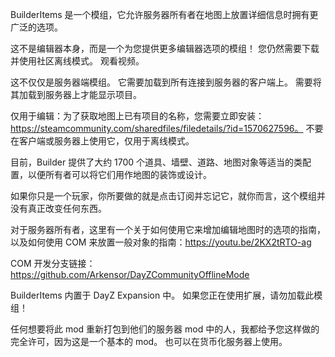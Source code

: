 BuilderItems 是一个模组，它允许服务器所有者在地图上放置详细信息时拥有更广泛的选项。

这不是编辑器本身，而是一个为您提供更多编辑器选项的模组！ 您仍然需要下载并使用社区离线模式。 观看视频。

这不仅仅是服务器端模组。 它需要加载到所有连接到服务器的客户端上。 需要将其加载到服务器上才能显示项目。

仅用于编辑：为了获取地图上已有项目的名称，您需要立即安装：https://steamcommunity.com/sharedfiles/filedetails/?id=1570627596。 不要在客户端或服务器上使用它，仅用于离线模式。

目前，Builder 提供了大约 1700 个道具、墙壁、道路、地图对象等适当的类配置，以便所有者可以将它们用作地图的装饰或设计。

如果你只是一个玩家，你所要做的就是点击订阅并忘记它，就你而言，这个模组并没有真正改变任何东西。

对于服务器所有者，这里有一个关于如何使用它来增加编辑地图时的选项的指南，以及如何使用 COM 来放置一般对象的指南：https://youtu.be/2KX2tRTO-ag

COM 开发分支链接：https://github.com/Arkensor/DayZCommunityOfflineMode

BuilderItems 内置于 DayZ Expansion 中。 如果您正在使用扩展，请勿加载此模组！

任何想要将此 mod 重新打包到他们的服务器 mod 中的人，我都给予您这样做的完全许可，因为这是一个基本的 mod。 也可以在货币化服务器上使用。